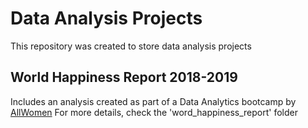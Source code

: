 # Data Analysis Projects

This repository was created to store data analysis projects 

## World Happiness Report 2018-2019
Includes an analysis created as part of a Data Analytics bootcamp by [AllWomen]([https://www.google.com](https://www.allwomen.tech/bootcamp/data-analytics-bootcamp/))
For more details, check the 'word_happiness_report' folder
